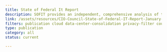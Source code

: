 ```yaml
---
title: State of Federal It Report
description: SOFIT provides an independent, comprehensive analysis of the current Federal IT environment.
link: /assets/resources/CIO-Council-State-of-Federal-IT-Report-January-2017-1.pdf
filters: publication cloud data-center-consolidation privacy-filter council-operations cybersecurity accessibility current
type: publication
category: all
status: current

---
```

